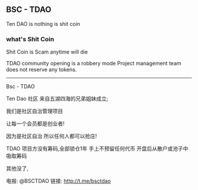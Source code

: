 ## BSC - TDAO

Ten DAO is nothing is shit coin

### what's Shit Coin

Shit Coin is Scam anytime will die


TDAO community opening is a robbery mode Project management team does not reserve any tokens.

------------

Bsc - TDAO

Ten Dao 社区 来自五湖四海的兄弟姐妹成立;

我们是社区自治管理项目

让每一个会员都是创业者!

因为是社区自治 所以任何人都可以抢庄!

TDAO 项目方没有筹码,全部锁仓1年 手上不预留任何代币 开盘后从散户或池子中吸取筹码

其他没了,

电报: @BSCTDAO
链接: http://t.me/bsctdao
